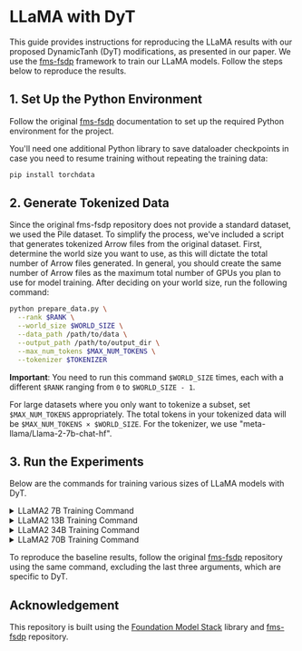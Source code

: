 # LLaMA with DyT

This guide provides instructions for reproducing the LLaMA results with our proposed DynamicTanh (DyT) modifications, as presented in our paper. We use the [fms-fsdp](https://github.com/foundation-model-stack/fms-fsdp/tree/main) framework to train our LLaMA models. Follow the steps below to reproduce the results.

## 1. Set Up the Python Environment

Follow the original [fms-fsdp](https://github.com/foundation-model-stack/fms-fsdp/tree/main) documentation to set up the required Python environment for the project.

You'll need one additional Python library to save dataloader checkpoints in case you need to resume training without repeating the training data:

```bash
pip install torchdata
```

## 2. Generate Tokenized Data
Since the original fms-fsdp repository does not provide a standard dataset, we used the Pile dataset. To simplify the process, we've included a script that generates tokenized Arrow files from the original dataset.
First, determine the world size you want to use, as this will dictate the total number of Arrow files generated. In general, you should create the same number of Arrow files as the maximum total number of GPUs you plan to use for model training.
After deciding on your world size, run the following command:
```bash
python prepare_data.py \
  --rank $RANK \
  --world_size $WORLD_SIZE \
  --data_path /path/to/data \
  --output_path /path/to/output_dir \
  --max_num_tokens $MAX_NUM_TOKENS \
  --tokenizer $TOKENIZER
```

</details>

**Important**: You need to run this command `$WORLD_SIZE` times, each with a different `$RANK` ranging from `0` to `$WORLD_SIZE - 1`.

For large datasets where you only want to tokenize a subset, set `$MAX_NUM_TOKENS` appropriately. The total tokens in your tokenized data will be `$MAX_NUM_TOKENS × $WORLD_SIZE`. For the tokenizer, we use "meta-llama/Llama-2-7b-chat-hf".

## 3. Run the Experiments

Below are the commands for training various sizes of LLaMA models with DyT.


<details>
<summary>LLaMA2 7B Training Command</summary>

```bash
MODEL_ARGS="\
--model_variant=llama2_7b \
--ckpt_load_path=/checkpoint/path \
--ckpt_save_path=/checkpoint/path \
--data_path=/dataset/path \
--sharding_strategy=hsdp \
--fsdp_activation_checkpointing=False \
--selective_checkpointing=1 \
--mixed_precision=True \
--low_cpu_fsdp=True \
--batch_size=2 \
--learning_rate=0.0003 \
--checkpoint_interval=5000 \
--tracker=wandb \
--tracker_dir=/tracker/path \
--tracker_project_name=tracker_project_name \
--tracker_run_name=llama2_dyt_7b \
--attn_alpha_init_value=0.8 \
--ffn_alpha_init_value=0.2 \
--dec_alpha_init_value=0.2 
"
srun torchrun --nnodes=64 --nproc_per_node=8 main_training_llama.py ${MODEL_ARGS}
```

</details>


<details>
<summary>LLaMA2 13B Training Command</summary>

```bash
MODEL_ARGS="\
--model_variant=llama2_13b \
--ckpt_load_path=/checkpoint/path \
--ckpt_save_path=/checkpoint/path \
--data_path=/dataset/path \
--sharding_strategy=hsdp \
--fsdp_activation_checkpointing=True \
--selective_checkpointing=0.5 \
--mixed_precision=True \
--low_cpu_fsdp=True \
--batch_size=2 \
--learning_rate=0.0003 \
--checkpoint_interval=2000 \
--tracker=wandb \
--tracker_dir=/tracker/path \
--tracker_project_name=tracker_project_name \
--tracker_run_name=llama2_dyt_13b \
--attn_alpha_init_value=0.6 \
--ffn_alpha_init_value=0.15 \
--dec_alpha_init_value=0.15 
"
srun torchrun --nnodes=64 --nproc_per_node=8 --rdzv_id $RANDOM --rdzv_backend c10d --rdzv_endpoint $head_node_ip:54224 main_training_llama.py ${MODEL_ARGS}
```

</details>



<details>
<summary>LLaMA2 34B Training Command</summary>

```bash
MODEL_ARGS="\
--model_variant=llama2_34b \
--ckpt_load_path=/checkpoint/path \
--ckpt_save_path=/checkpoint/path \
--data_path=/dataset/path \
--sharding_strategy=fsdp \
--fsdp_activation_checkpointing=True \
--selective_checkpointing=0.5 \
--mixed_precision=True \
--low_cpu_fsdp=True \
--batch_size=1 \
--learning_rate=0.00015 \
--checkpoint_interval=2000 \
--tracker=wandb \
--tracker_dir=/tracker/path \
--tracker_project_name=tracker_project_name \
--tracker_run_name=llama2_dyt_34b \
--attn_alpha_init_value=0.2 \
--ffn_alpha_init_value=0.05 \
--dec_alpha_init_value=0.05 
"
srun torchrun --nnodes=128 --nproc_per_node=8 main_training_llama.py ${MODEL_ARGS}
```

</details>



<details>
<summary>LLaMA2 70B Training Command</summary>

```bash
MODEL_ARGS="\
--model_variant=llama2_70b \
--ckpt_load_path=/checkpoint/path \
--ckpt_save_path=/checkpoint/path \
--data_path=/dataset/path \
--sharding_strategy=fsdp \
--fsdp_activation_checkpointing=True \
--selective_checkpointing=1 \
--mixed_precision=True \
--low_cpu_fsdp=True \
--batch_size=1 \
--learning_rate=0.00015 \
--checkpoint_interval=2000 \
--tracker=wandb \
--tracker_dir=/tracker/path \
--tracker_project_name=tracker_project_name \
--tracker_run_name=llama2_dyt_70b \
--attn_alpha_init_value=0.2 \
--ffn_alpha_init_value=0.05 \
--dec_alpha_init_value=0.05 
"
srun torchrun --nnodes=128 --nproc_per_node=8 main_training_llama.py ${MODEL_ARGS}
```

</details>

To reproduce the baseline results, follow the original [fms-fsdp](https://github.com/foundation-model-stack/fms-fsdp) repository using the same command, excluding the last three arguments, which are specific to DyT.


## Acknowledgement
This repository is built using the [Foundation Model Stack](https://github.com/foundation-model-stack/foundation-model-stack) library and [fms-fsdp](https://github.com/foundation-model-stack/fms-fsdp) repository.
